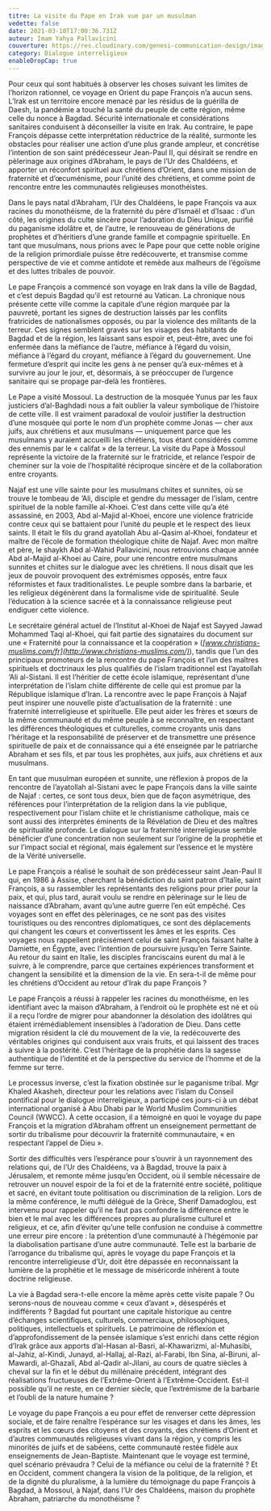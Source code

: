 ```yaml
---
titre: La visite du Pape en Irak vue par un musulman
vedette: false
date: 2021-03-10T17:00:36.731Z
auteur: Imam Yahya Pallavicini
couverture: https://res.cloudinary.com/genesi-communication-design/image/upload/v1615402714/ihei/ImamYahyaPallavicinietPapeFranc%CC%A7ois_imsros.jpg
category: Dialogue interreligieux
enableDropCap: true
---
```

Pour ceux qui sont habitués à observer les choses suivant les limites de l’horizon rationnel, ce voyage en Orient du pape François n’a aucun sens. L’Irak est un territoire encore menacé par les résidus de la guérilla de Daesh, la pandémie a touché la santé du peuple de cette région, même celle du nonce à Bagdad. Sécurité internationale et considérations sanitaires conduisent à déconseiller la visite en Irak. Au contraire, le pape François dépasse cette interprétation réductrice de la réalité, surmonte les obstacles pour réaliser une action d’une plus grande ampleur, et concrétise l’intention de son saint prédécesseur Jean-Paul II, qui désirait se rendre en pèlerinage aux origines d’Abraham, le pays de l’Ur des Chaldéens, et apporter un réconfort spirituel aux chrétiens d’Orient, dans une mission de fraternité et d’œcuménisme, pour l’unité des chrétiens, et comme point de rencontre entre les communautés religieuses monothéistes.

Dans le pays natal d’Abraham, l’Ur des Chaldéens, le pape François va aux racines du monothéisme, de la fraternité du père d’Ismaël et d’Isaac&nbsp;: d’un côté, les origines du culte sincère pour l’adoration du Dieu Unique, purifié du paganisme idolâtre et, de l’autre, le renouveau de générations de prophètes et d’héritiers d’une grande famille et compagnie spirituelle. En tant que musulmans, nous prions avec le Pape pour que cette noble origine de la religion primordiale puisse être redécouverte, et transmise comme perspective de vie et comme antidote et remède aux malheurs de l’égoïsme et des luttes tribales de pouvoir.

Le pape François a commencé son voyage en Irak dans la ville de Bagdad, et c’est depuis Bagdad qu’il est retourné au Vatican. La chronique nous présente cette ville comme la capitale d’une région marquée par la pauvreté, portant les signes de destruction laissés par les conflits fratricides de nationalismes opposés, ou par la violence des militants de la terreur. Ces signes semblent gravés sur les visages des habitants de Bagdad et de la région, les laissant sans espoir et, peut-être, avec une foi enfermée dans la méfiance de l’autre, méfiance à l’égard du voisin, méfiance à l’égard du croyant, méfiance à l’égard du gouvernement. Une fermeture d’esprit qui incite les gens à ne penser qu’à eux-mêmes et à survivre au jour le jour, et, désormais, à se préoccuper de l’urgence sanitaire qui se propage par-delà les frontières.

Le Pape a visité Mossoul. La destruction de la mosquée Yunus par les faux justiciers d’al-Baghdadi nous a fait oublier la valeur symbolique de l’histoire de cette ville. Il est vraiment paradoxal de vouloir justifier la destruction d’une mosquée qui porte le nom d’un prophète comme Jonas —&nbsp;cher aux juifs, aux chrétiens et aux musulmans&nbsp;— uniquement parce que les musulmans y auraient accueilli les chrétiens, tous étant considérés comme des ennemis par le «&nbsp;califat&nbsp;» de la terreur. La visite du Pape à Mossoul représente la victoire de la fraternité sur le fratricide, et relance l’espoir de cheminer sur la voie de l’hospitalité réciproque sincère et de la collaboration entre croyants.

Najaf est une ville sainte pour les musulmans chiites et sunnites, où se trouve le tombeau de ‘Ali, disciple et gendre du messager de l’islam, centre spirituel de la noble famille al-Khoei. C’est dans cette ville qu’a été assassiné, en 2003, Abd al-Majid al-Khoei, encore une violence fratricide contre ceux qui se battaient pour l’unité du peuple et le respect des lieux saints. Il était le fils du grand ayatollah Abu al-Qasim al-Khoei, fondateur et maître de l’école de formation théologique chiite de Najaf. Avec mon maître et père, le shaykh Abd al-Wahid Pallavicini, nous retrouvions chaque année Abd al-Majid al-Khoei au Caire, pour une rencontre entre musulmans sunnites et chiites sur le dialogue avec les chrétiens. Il nous disait que les jeux de pouvoir provoquent des extrémismes opposés, entre faux réformistes et faux traditionalistes. Le peuple sombre dans la barbarie, et les religieux dégénèrent dans la formalisme vide de spiritualité. Seule l’éducation à la science sacrée et à la connaissance religieuse peut endiguer cette violence.

Le secrétaire général actuel de l’Institut al-Khoei de Najaf est Sayyed Jawad Mohammed Taqi al-Khoei, qui fait partie des signataires du document sur une «&nbsp;Fraternité pour la connaissance et la coopération&nbsp;» (*[www.christians-muslims.com/fr](http://www.christians-muslims.com/)*), tandis que l’un des principaux promoteurs de la rencontre du pape François et l’un des maîtres spirituels et doctrinaux les plus qualifiés de l’islam traditionnel est l’ayatollah ‘Ali al-Sistani. Il est l’héritier de cette école islamique, représentant d’une interprétation de l’islam chiite différente de celle qui est promue par la République islamique d’Iran. La rencontre avec le pape François à Najaf peut inspirer une nouvelle piste d’actualisation de la fraternité&nbsp;: une fraternité interreligieuse et spirituelle. Elle peut aider les frères et sœurs de la même communauté et du même peuple à se reconnaître, en respectant les différences théologiques et culturelles, comme croyants unis dans l’héritage et la responsabilité de préserver et de transmettre une présence spirituelle de paix et de connaissance qui a été enseignée par le patriarche Abraham et ses fils, et par tous les prophètes, aux juifs, aux chrétiens et aux musulmans.

En tant que musulman européen et sunnite, une réflexion à propos de la rencontre de l’ayatollah al-Sistani avec le pape François dans la ville sainte de Najaf&nbsp;: certes, ce sont tous deux, bien que de façon asymétrique, des références pour l’interprétation de la religion dans la vie publique, respectivement pour l’islam chiite et le christianisme catholique, mais ce sont aussi des interprètes éminents de la Révélation de Dieu et des maîtres de spiritualité profonde. Le dialogue sur la fraternité interreligieuse semble bénéficier d’une concentration non seulement sur l’origine de la prophétie et sur l’impact social et régional, mais également sur l’essence et le mystère de la Vérité universelle.

Le pape François a réalisé le souhait de son prédécesseur saint Jean-Paul II qui, en 1986 à Assise, cherchant la bénédiction du saint patron d’Italie, saint François, a su rassembler les représentants des religions pour prier pour la paix, et qui, plus tard, aurait voulu se rendre en pèlerinage sur le lieu de naissance d’Abraham, avant qu’une autre guerre l’en eût empêché. Ces voyages sont en effet des pèlerinages, ce ne sont pas des visites touristiques ou des rencontres diplomatiques, ce sont des déplacements qui changent les cœurs et convertissent les âmes et les esprits. Ces voyages nous rappellent précisément celui de saint François faisant halte à Damiette, en Égypte, avec l’intention de poursuivre jusqu’en Terre Sainte. Au retour du saint en Italie, les disciples franciscains eurent du mal à le suivre, à le comprendre, parce que certaines expériences transforment et changent la sensibilité et la dimension de la vie. En sera-t-il de même pour les chrétiens d’Occident au retour d’Irak du pape François&nbsp;?

Le pape François a réussi à rappeler les racines du monothéisme, en les identifiant avec la maison d’Abraham, à l’endroit où le prophète est né et où il a reçu l’ordre de migrer pour abandonner la désolation des idolâtres qui étaient irrémédiablement insensibles à l’adoration de Dieu. Dans cette migration résident la clé du mouvement de la vie, la redécouverte des véritables origines qui conduisent aux vrais fruits, et qui laissent des traces à suivre à la postérité. C’est l’héritage de la prophétie dans la sagesse authentique de l’identité et de la perspective du service de l’homme et de la femme sur terre.

Le processus inverse, c’est la fixation obstinée sur le paganisme tribal. Mgr Khaled Akasheh, directeur pour les relations avec l’islam du Conseil pontifical pour le dialogue interreligieux, a participé ces jours-ci à un débat international organisé à Abu Dhabi par le World Muslim Communities Council (WWCC). À cette occasion, il a témoigné en quoi le voyage du pape François et la migration d’Abraham offrent un enseignement permettant de sortir du tribalisme pour découvrir la fraternité communautaire, «&nbsp;en respectant l’appel de Dieu&nbsp;».

Sortir des difficultés vers l’espérance pour s’ouvrir à un rayonnement des relations qui, de l’Ur des Chaldéens, va à Bagdad, trouve la paix à Jérusalem, et remonte même jusqu’en Occident, où il semble nécessaire de retrouver un nouvel espoir de la foi et de la fraternité entre société, politique et sacré, en évitant toute politisation ou discrimination de la religion. Lors de la même conférence, le mufti délégué de la Grèce, Sherif Damadoglou, est intervenu pour rappeler qu’il ne faut pas confondre la différence entre le bien et le mal avec les différences propres au pluralisme culturel et religieux, et ce, afin d’éviter qu’une telle confusion ne conduise à commettre une erreur pire encore&nbsp;: la prétention d’une communauté à l’hégémonie par la diabolisation partisane d’une autre communauté. Telle est la barbarie de l’arrogance du tribalisme qui, après le voyage du pape François et la rencontre interreligieuse d’Ur, doit être dépassée en reconnaissant la lumière de la prophétie et le message de miséricorde inhérent à toute doctrine religieuse.

La vie à Bagdad sera-t-elle encore la même après cette visite papale&nbsp;? Ou serons-nous de nouveau comme «&nbsp;ceux d’avant&nbsp;», désespérés et indifférents&nbsp;? Bagdad fut pourtant une capitale historique au centre d’échanges scientifiques, culturels, commerciaux, philosophiques, politiques, intellectuels et spirituels. Le patrimoine de réflexion et d’approfondissement de la pensée islamique s’est enrichi dans cette région d’Irak grâce aux apports d’al-Hasan al-Basri, al-Khawarizmi, al-Muhasibi, al-Jahiz, al-Kindi, Junayd, al-Hallaj, al-Razi, al-Farabi, Ibn Sina, al-Biruni, al-Mawardi, al-Ghazali, Abd al-Qadir al-Jilani, au cours de quatre siècles à cheval sur la fin et le début du millénaire précédent, intégrant des réalisations fructueuses de l’Extrême-Orient à l’Extrême-Occident. Est-il possible qu’il ne reste, en ce dernier siècle, que l’extrémisme de la barbarie et l’oubli de la nature humaine&nbsp;?

[](<>)Le voyage du pape François a eu pour effet de renverser cette dépression sociale, et de faire renaître l’espérance sur les visages et dans les âmes, les esprits et les cœurs des citoyens et des croyants, des chrétiens d’Orient et d’autres communautés religieuses vivant dans la région, y compris les minorités de juifs et de sabéens, cette communauté restée fidèle aux enseignements de Jean-Baptiste. Maintenant que le voyage est terminé, quel scénario prévaudra&nbsp;? Celui de la méfiance ou celui de la fraternité&nbsp;? Et en Occident, comment changera la vision de la politique, de la religion, et de la dignité du pluralisme, à la lumière du témoignage du pape François à Bagdad, à Mossoul, à Najaf, dans l’Ur des Chaldéens, maison du prophète Abraham, patriarche du monothéisme&nbsp;?